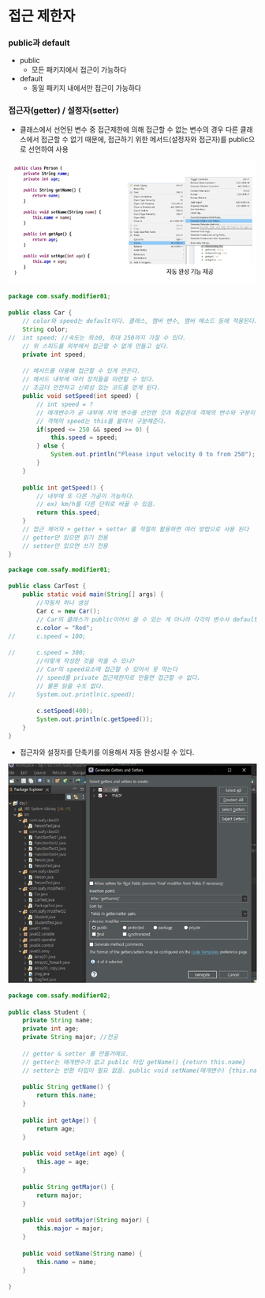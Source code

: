 # 접근 제한자

### public과 default

- public
  - 모든 패키지에서 접근이 가능하다
- default
  - 동일 패키지 내에서만 접근이 가능하다



### 접근자(getter) / 설정자(setter)

- 클래스에서 선언된 변수 중 접근제한에 의해 접근할 수 없는 변수의 경우 다른 클래스에서 접근할 수 없기 때문에, 접근하기 위한 메서드(설정자와 접근자)를 public으로 선언하여 사용

![image-20221224205011433](assets/image-20221224205011433.png)

```java
package com.ssafy.modifier01;

public class Car {
	// color와 speed는 default이다. 클래스, 멤버 변수, 멤버 메소드 등에 적용된다.
	String color;
//	int speed; //속도는 최소0, 최대 250까지 가질 수 있다.
	// 위 스피드를 외부에서 접근할 수 없게 만들고 싶다.
	private int speed;
	
	// 메서드를 이용해 접근할 수 있게 만든다.
	// 메서드 내부에 여러 장치들을 마련할 수 있다.
	// 조금더 안전하고 신뢰성 있는 코드를 얻게 된다.
	public void setSpeed(int speed) {
		// int speed = ?
		// 매개변수가 곧 내부에 지역 변수를 선언한 것과 똑같은데 객체의 변수와 구분이 안되므로
		// 객체의 speed는 this를 붙여서 구분해준다.
		if(speed <= 250 && speed >= 0) {
			this.speed = speed;
		} else {
			System.out.println("Please input velocity 0 to from 250");
		}
	}
	
	public int getSpeed() {
		// 내부에 또 다른 가공이 가능하다.
		// ex) km/h를 다른 단위로 바꿀 수 있음.
		return this.speed;
	}
	// 접근 제어자 + getter + setter 를 적절히 활용하면 여러 방법으로 사용 된다
	// getter만 있으면 읽기 전용
	// setter만 있으면 쓰기 전용
}
```

```java
package com.ssafy.modifier01;

public class CarTest {
	public static void main(String[] args) {
		//자동차 하나 생성
		Car c = new Car();
		// Car의 클래스가 public이어서 쓸 수 있는 게 아니라 각각의 변수사 default여서 가능
		c.color = "Red";
//		c.speed = 100;
		
//		c.speed = 300; 
		//이렇게 작성한 것을 막을 수 있나? 
		// Car의 speed요소에 접근할 수 있어서 못 막는다
		// speed를 private 접근제한자로 만들면 접근할 수 없다.
		// 물론 읽을 수도 없다.
//		System.out.println(c.speed);
		
		c.setSpeed(400);
		System.out.println(c.getSpeed());
	}
}
```

- 접근자와 설정자를 단축키를 이용해서 자동 완성시킬 수 있다.

![image-20221224205641098](assets/image-20221224205641098.png)

```java
package com.ssafy.modifier02;

public class Student {
	private String name;
	private int age;
	private String major; //전공
	
	// getter & setter 를 만들거에요.
	// getter는 매개변수가 없고 public 타입 getName() {return this.name}
	// setter는 반환 타입이 필요 없음. public void setName(매개변수) {this.name = name;}
	
	public String getName() {
		return this.name;
	}
	
	public int getAge() {
		return age;
	}

	public void setAge(int age) {
		this.age = age;
	}

	public String getMajor() {
		return major;
	}

	public void setMajor(String major) {
		this.major = major;
	}

	public void setName(String name) {
		this.name = name;
	}
	
}

```

